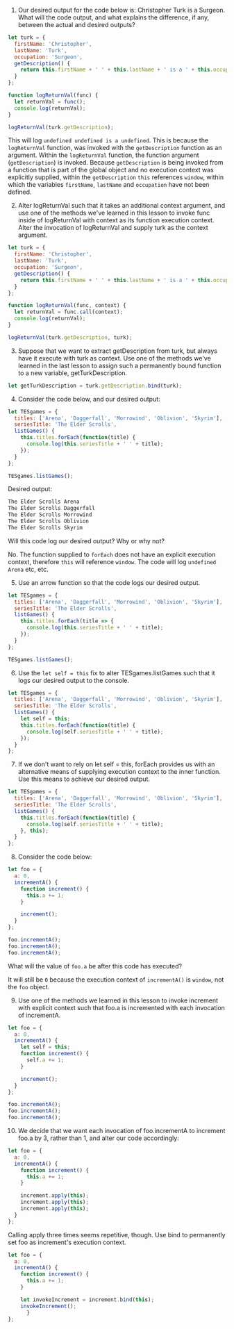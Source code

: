 1. Our desired output for the code below is: Christopher Turk is a Surgeon. What will the code output, and what explains the difference, if any, between the actual and desired outputs?
```JavaScript
let turk = {
  firstName: 'Christopher',
  lastName: 'Turk',
  occupation: 'Surgeon',
  getDescription() {
    return this.firstName + ' ' + this.lastName + ' is a ' + this.occupation + '.';
  }
};

function logReturnVal(func) {
  let returnVal = func();
  console.log(returnVal);
}

logReturnVal(turk.getDescription);
```

This will log `undefined undefined is a undefined`. This is because the `logReturnVal` function, was invoked with the `getDescription` function as an argument. Within the `logReturnVal` function, the function argument (`getDescription`) is invoked. Because `getDescription` is being invoked from a function that is part of the global object and no execution context was explicitly supplied, within the `getDescription` `this` references `window`, within which the variables `firstName`, `lastName` and `occupation` have not been defined.


2. Alter logReturnVal such that it takes an additional context argument, and use one of the methods we've learned in this lesson to invoke func inside of logReturnVal with context as its function execution context. Alter the invocation of logReturnVal and supply turk as the context argument.
```JavaScript
let turk = {
  firstName: 'Christopher',
  lastName: 'Turk',
  occupation: 'Surgeon',
  getDescription() {
    return this.firstName + ' ' + this.lastName + ' is a ' + this.occupation + '.';
  }
};

function logReturnVal(func, context) {
  let returnVal = func.call(context);
  console.log(returnVal);
}

logReturnVal(turk.getDescription, turk);
```

3. Suppose that we want to extract getDescription from turk, but always have it execute with turk as context. Use one of the methods we've learned in the last lesson to assign such a permanently bound function to a new variable, getTurkDescription.

```JavaScript
let getTurkDescription = turk.getDescription.bind(turk);
```

4. Consider the code below, and our desired output:
```JavaScript
let TESgames = {
  titles: ['Arena', 'Daggerfall', 'Morrowind', 'Oblivion', 'Skyrim'],
  seriesTitle: 'The Elder Scrolls',
  listGames() {
    this.titles.forEach(function(title) {
      console.log(this.seriesTitle + ' ' + title);
    });
  }
};

TESgames.listGames();
```

Desired output:
```JavaScript
The Elder Scrolls Arena
The Elder Scrolls Daggerfall
The Elder Scrolls Morrowind
The Elder Scrolls Oblivion
The Elder Scrolls Skyrim
```
Will this code log our desired output? Why or why not?

No. The function supplied to `forEach` does not have an explicit execution context, therefore `this` will reference `window`. The code will log `undefined Arena` etc, etc.

5. Use an arrow function so that the code logs our desired output.
```JavaScript
let TESgames = {
  titles: ['Arena', 'Daggerfall', 'Morrowind', 'Oblivion', 'Skyrim'],
  seriesTitle: 'The Elder Scrolls',
  listGames() {
    this.titles.forEach(title => {
      console.log(this.seriesTitle + ' ' + title);
    });
  }
};

TESgames.listGames();
```

6. Use the `let self = this` fix to alter TESgames.listGames such that it logs our desired output to the console.
```JavaScript
let TESgames = {
  titles: ['Arena', 'Daggerfall', 'Morrowind', 'Oblivion', 'Skyrim'],
  seriesTitle: 'The Elder Scrolls',
  listGames() {
    let self = this;
    this.titles.forEach(function(title) {
      console.log(self.seriesTitle + ' ' + title);
    });
  }
};
```

7. If we don't want to rely on let self = this, forEach provides us with an alternative means of supplying execution context to the inner function. Use this means to achieve our desired output.
```JavaScript
let TESgames = {
  titles: ['Arena', 'Daggerfall', 'Morrowind', 'Oblivion', 'Skyrim'],
  seriesTitle: 'The Elder Scrolls',
  listGames() {
    this.titles.forEach(function(title) {
      console.log(self.seriesTitle + ' ' + title);
    }, this);
  }
};
```

8. Consider the code below:
```JavaScript
let foo = {
  a: 0,
  incrementA() {
    function increment() {
      this.a += 1;
    }

    increment();
  }
};

foo.incrementA();
foo.incrementA();
foo.incrementA();
```
What will the value of `foo.a` be after this code has executed?

It will still be `0` because the execution context of `incrementA()` is `window`, not the `foo` object.

9. Use one of the methods we learned in this lesson to invoke increment with explicit context such that foo.a is incremented with each invocation of incrementA.
```JavaScript
let foo = {
  a: 0,
  incrementA() {
    let self = this;
    function increment() {
      self.a += 1;
    }

    increment();
  }
};

foo.incrementA();
foo.incrementA();
foo.incrementA();
```

10. We decide that we want each invocation of foo.incrementA to increment foo.a by 3, rather than 1, and alter our code accordingly:
```JavaScript
let foo = {
  a: 0,
  incrementA() {
    function increment() {
      this.a += 1;
    }

    increment.apply(this);
    increment.apply(this);
    increment.apply(this);
  }
};
```
Calling apply three times seems repetitive, though. Use bind to permanently set foo as increment's execution context.
```JavaScript
let foo = {
  a: 0,
  incrementA() {
    function increment() {
      this.a += 1;
    }

    let invokeIncrement = increment.bind(this);
    invokeIncrement();
      }
};
```

